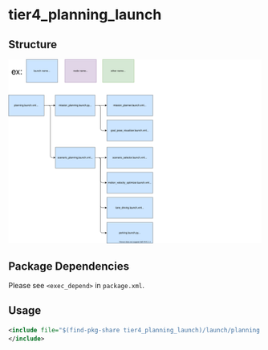 # tier4_planning_launch

## Structure

![tier4_planning_launch](./planning_launch.drawio.svg)

## Package Dependencies

Please see `<exec_depend>` in `package.xml`.

## Usage

```xml
<include file="$(find-pkg-share tier4_planning_launch)/launch/planning.launch.xml">
</include>
```
